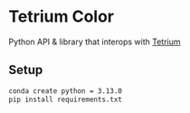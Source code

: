 # Tetrium Color

Python API & library that interops with [Tetrium](https://github.com/D7ry/Tetrium)

## Setup

```bash
conda create python = 3.13.0
pip install requirements.txt
```
